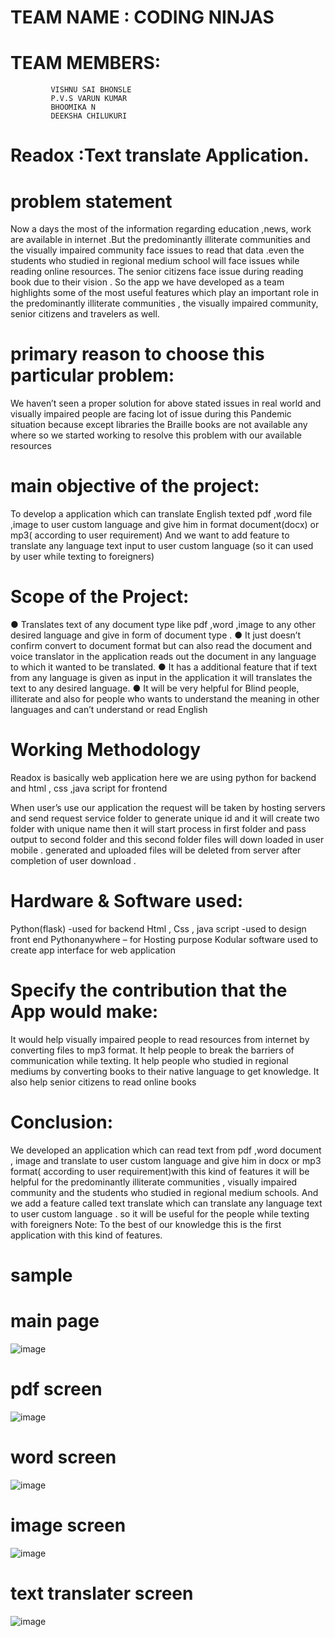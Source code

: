 # TEAM NAME : CODING NINJAS

# TEAM MEMBERS:
             VISHNU SAI BHONSLE
             P.V.S VARUN KUMAR
             BHOOMIKA N
             DEEKSHA CHILUKURI
             
 
# Readox :Text translate Application.


# problem statement

Now a days the most of the information regarding education ,news, work are available in internet
.But the predominantly illiterate communities and the visually impaired community face issues to
read that data .even the students who studied in regional medium school will face issues while
reading online resources. The senior citizens face issue during reading book due to their vision .
So the app we have developed as a team highlights some of the most useful features which play an
important role in the predominantly illiterate communities , the visually impaired community, senior
citizens and travelers as well.

# primary reason to choose this particular problem:

We haven’t seen a proper solution for above stated issues in real world and visually impaired
people are facing lot of issue during this Pandemic situation because except libraries the
Braille books are not available any where so we started working to resolve this problem
with our available resources

# main objective of the project:
To develop a application which can translate English texted pdf ,word file ,image to user
custom language and give him in format document(docx) or mp3( according to user
requirement)
And we want to add feature to translate any language text input to user custom language
(so it can used by user while texting to foreigners)

# Scope of the Project:
● Translates text of any document type like pdf ,word ,image to any other desired
language and give in form of document type .
● It just doesn’t confirm convert to document format but can also read the document and
voice translator in the application reads out the document in any language to which it
wanted to be translated.
● It has a additional feature that if text from any language is given as input in the
application it will translates the text to any desired language.
● It will be very helpful for Blind people, illiterate and also for people who wants to
understand the meaning in other languages and can’t understand or read English

# Working Methodology

Readox is basically web application here we are using python for backend and html , css
,java script for frontend


When user’s use our application the request will be taken by hosting servers and send
request service folder to generate unique id and it will create two folder with unique name
then it will start process in first folder and pass output to second folder and this second
folder files will down loaded in user mobile . generated and uploaded files will be deleted
from server after completion of user download .

# Hardware &amp; Software used:
Python(flask) -used for backend
Html , Css , java script -used to design front end
Pythonanywhere – for Hosting purpose
Kodular software used to create app interface for web application
# Specify the contribution that the App would make:
It would help visually impaired people to read resources from internet by converting files to
mp3 format.
It help people to break the barriers of communication while texting.
It help people who studied in regional mediums by converting books to their native language
to get knowledge.
It also help senior citizens to read online books

# Conclusion:

We developed an application which can read text from pdf ,word document , image and
translate to user custom language and give him in docx or mp3 format( according to user
requirement)with this kind of features it will be helpful for the predominantly illiterate
communities , visually impaired community and the students who studied in regional
medium schools. And we add a feature called text translate which can translate any language
text to user custom language . so it will be useful for the people while texting with foreigners
Note: To the best of our knowledge this is the first application with this kind of features.


# sample
# main page
![image](https://drive.google.com/uc?export=view&id=1g_WGrVtVsLtAhfDyIo5MfoVNedlPEBF4)

# pdf screen
![image](https://drive.google.com/uc?export=view&id=13pGC_SQlpCsIbIm4rubsFRuL8CC3J7Gd)

# word screen
![image](https://drive.google.com/uc?export=view&id=1iqVXHnSgQvHvTQyeLLRyDXxT4XZwEOBS)

# image screen
![image](https://drive.google.com/uc?export=view&id=1L_zR7PNtX0tUF4OodU3t_p2w7H7kMx4S)
# text translater screen
![image](https://drive.google.com/uc?export=view&id=1fZMPEvSrL6HjnHjO8_7Qx2c0YissV7Y0)

